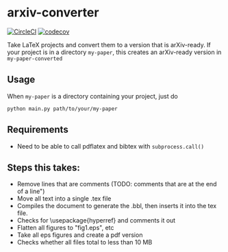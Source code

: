 # arxiv-converter #
[![CircleCI](https://circleci.com/gh/sdatkinson/arxiv-converter.svg?style=svg)](https://circleci.com/gh/sdatkinson/arxiv-converter)
[![codecov](https://codecov.io/gh/sdatkinson/arxiv-converter/branch/master/graph/badge.svg)](https://codecov.io/gh/sdatkinson/arxiv-converter)

Take LaTeX projects and convert them to a version that is arXiv-ready.
If your project is in a directory `my-paper`, this creates an arXiv-ready
version in `my-paper-converted`

## Usage ##
When `my-paper` is a directory containing your project, just do
```
python main.py path/to/your/my-paper
```

## Requirements ##
* Need to be able to call pdflatex and bibtex with `subprocess.call()`

## Steps this takes: ##
* Remove lines that are comments (TODO: comments that are at the end of a line")
* Move all text into a single .tex file
* Compiles the document to generate the .bbl, then inserts it into the tex file.
* Checks for \usepackage{hyperref} and comments it out
* Flatten all figures to "fig1.eps", etc
* Take all eps figures and create a pdf version
* Checks whether all files total to less than 10 MB
